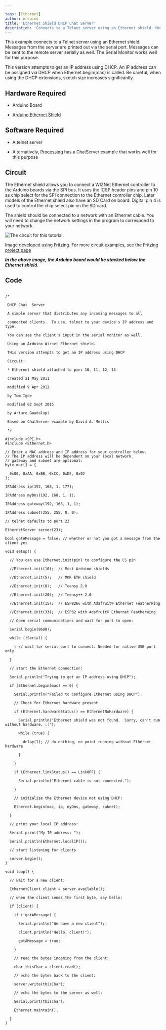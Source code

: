 ```yaml
---

tags: [Ethernet]
author: Arduino
title: 'Ethernet Shield DHCP Chat Server'
description: 'Connects to a Telnet server using an Ethernet shield. Messages from the server are printed out via the serial port.'
---
```


This example connects to a Telnet server using an Ethernet shield.  Messages from the server are printed out via the serial port. Messages can be sent to the remote server serially as well. The Serial Monitor works well for this purpose.

This version attempts to get an IP address using DHCP. An IP address can be assigned via DHCP when Ethernet.begin(mac) is called. Be careful, when using the DHCP extensions, sketch size increases significantly.

## Hardware Required

- Arduino Board

- [Arduino Ethernet Shield](/hardware/ethernet-shield-rev2)

## Software Required

- A telnet server

- Alternatively, [Processing](http://www.Processing.org) has a ChatServer example that works well for this purpose

## Circuit

The Ethernet shield allows you to connect a WIZNet Ethernet controller to the Arduino boards via the SPI bus. It uses the ICSP header pins and pin 10 as chip select for the SPI connection to the Ethernet controller chip. Later models of the Ethernet shield also have an SD Card on board. Digital pin 4 is used to control the chip select pin on the SD card.

The shield should be connected to a network with an Ethernet cable.  You will need to change the network settings in the program to correspond to your network.

![The circuit for this tutorial.](assets/EthernetShieldF_bb.png)

Image developed using [Fritzing](http://www.fritzing.org). For more circuit examples, see the [Fritzing project page](http://fritzing.org/projects/)

***In the above  image, the Arduino board would be stacked below the Ethernet shield.***

## Code

```arduino

/*

 DHCP Chat  Server

 A simple server that distributes any incoming messages to all

 connected clients.  To use, telnet to your device's IP address and type.

 You can see the client's input in the serial monitor as well.

 Using an Arduino Wiznet Ethernet shield.

 THis version attempts to get an IP address using DHCP

 Circuit:

 * Ethernet shield attached to pins 10, 11, 12, 13

 created 21 May 2011

 modified 9 Apr 2012

 by Tom Igoe

 modified 02 Sept 2015

 by Arturo Guadalupi

 Based on ChatServer example by David A. Mellis

 */

#include <SPI.h>
#include <Ethernet.h>

// Enter a MAC address and IP address for your controller below.
// The IP address will be dependent on your local network.
// gateway and subnet are optional:
byte mac[] = {

  0x00, 0xAA, 0xBB, 0xCC, 0xDE, 0x02
};

IPAddress ip(192, 168, 1, 177);

IPAddress myDns(192, 168, 1, 1);

IPAddress gateway(192, 168, 1, 1);

IPAddress subnet(255, 255, 0, 0);

// telnet defaults to port 23

EthernetServer server(23);

bool gotAMessage = false; // whether or not you got a message from the client yet

void setup() {

  // You can use Ethernet.init(pin) to configure the CS pin

  //Ethernet.init(10);  // Most Arduino shields

  //Ethernet.init(5);   // MKR ETH shield

  //Ethernet.init(0);   // Teensy 2.0

  //Ethernet.init(20);  // Teensy++ 2.0

  //Ethernet.init(15);  // ESP8266 with Adafruit® Ethernet FeatherWing

  //Ethernet.init(33);  // ESP32 with Adafruit® Ethernet FeatherWing

  // Open serial communications and wait for port to open:

  Serial.begin(9600);

  while (!Serial) {

    ; // wait for serial port to connect. Needed for native USB port only

  }

  // start the Ethernet connection:

  Serial.println("Trying to get an IP address using DHCP");

  if (Ethernet.begin(mac) == 0) {

    Serial.println("Failed to configure Ethernet using DHCP");

    // Check for Ethernet hardware present

    if (Ethernet.hardwareStatus() == EthernetNoHardware) {

      Serial.println("Ethernet shield was not found.  Sorry, can't run without hardware. :(");

      while (true) {

        delay(1); // do nothing, no point running without Ethernet hardware

      }

    }

    if (Ethernet.linkStatus() == LinkOFF) {

      Serial.println("Ethernet cable is not connected.");

    }

    // initialize the Ethernet device not using DHCP:

    Ethernet.begin(mac, ip, myDns, gateway, subnet);

  }

  // print your local IP address:

  Serial.print("My IP address: ");

  Serial.println(Ethernet.localIP());

  // start listening for clients

  server.begin();
}

void loop() {

  // wait for a new client:

  EthernetClient client = server.available();

  // when the client sends the first byte, say hello:

  if (client) {

    if (!gotAMessage) {

      Serial.println("We have a new client");

      client.println("Hello, client!");

      gotAMessage = true;

    }

    // read the bytes incoming from the client:

    char thisChar = client.read();

    // echo the bytes back to the client:

    server.write(thisChar);

    // echo the bytes to the server as well:

    Serial.print(thisChar);

    Ethernet.maintain();

  }
}
```

